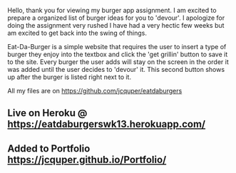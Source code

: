 Hello, thank you for viewing my burger app assignment. I am excited to prepare a organized list of burger ideas for you to 'devour'. I apologize for doing the assignment very rushed I have had a very hectic few weeks but am excited to get back into the swing of things.

Eat-Da-Burger is a simple website that requires the user to insert a type of burger they enjoy into the textbox and click the 'get grillin' button to save it to the site. Every burger the user adds will stay on the screen in the order it was added until the user decides to 'devour' it. This second button shows up after the burger is listed right next to it. 

All my files are on https://github.com/jcquper/eatdaburgers




## Live on Heroku @ https://eatdaburgerswk13.herokuapp.com/

## Added to Portfolio https://jcquper.github.io/Portfolio/
